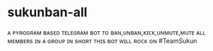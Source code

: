 # sukunban-all
ᴀ ᴘʏʀᴏɢʀᴀᴍ ʙᴀsᴇᴅ ᴛᴇʟᴇɢʀᴀᴍ ʙᴏᴛ ᴛᴏ ʙᴀɴ,ᴜɴʙᴀɴ,ᴋɪᴄᴋ,ᴜɴᴍᴜᴛᴇ,ᴍᴜᴛᴇ ᴀʟʟ ᴍᴇᴍʙᴇʀs ɪɴ ᴀ ɢʀᴏᴜᴘ ɪɴ sʜᴏʀᴛ ᴛʜɪs ʙᴏᴛ ᴡɪʟʟ ʀᴏᴄᴋ ᴏɴ #TeamSukun
